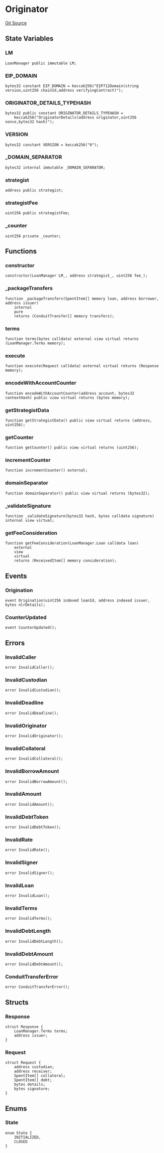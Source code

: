 # Originator
[Git Source](https://github.com/AstariaXYZ/starport/blob/579f2b696f3db97ba152a0f0d28350598ebf1089/src/originators/Originator.sol)


## State Variables
### LM

```solidity
LoanManager public immutable LM;
```


### EIP_DOMAIN

```solidity
bytes32 constant EIP_DOMAIN = keccak256("EIP712Domain(string version,uint256 chainId,address verifyingContract)");
```


### ORIGINATOR_DETAILS_TYPEHASH

```solidity
bytes32 public constant ORIGINATOR_DETAILS_TYPEHASH =
    keccak256("OriginatorDetails(address originator,uint256 nonce,bytes32 hash)");
```


### VERSION

```solidity
bytes32 constant VERSION = keccak256("0");
```


### _DOMAIN_SEPARATOR

```solidity
bytes32 internal immutable _DOMAIN_SEPARATOR;
```


### strategist

```solidity
address public strategist;
```


### strategistFee

```solidity
uint256 public strategistFee;
```


### _counter

```solidity
uint256 private _counter;
```


## Functions
### constructor


```solidity
constructor(LoanManager LM_, address strategist_, uint256 fee_);
```

### _packageTransfers


```solidity
function _packageTransfers(SpentItem[] memory loan, address borrower, address issuer)
    internal
    pure
    returns (ConduitTransfer[] memory transfers);
```

### terms


```solidity
function terms(bytes calldata) external view virtual returns (LoanManager.Terms memory);
```

### execute


```solidity
function execute(Request calldata) external virtual returns (Response memory);
```

### encodeWithAccountCounter


```solidity
function encodeWithAccountCounter(address account, bytes32 contextHash) public view virtual returns (bytes memory);
```

### getStrategistData


```solidity
function getStrategistData() public view virtual returns (address, uint256);
```

### getCounter


```solidity
function getCounter() public view virtual returns (uint256);
```

### incrementCounter


```solidity
function incrementCounter() external;
```

### domainSeparator


```solidity
function domainSeparator() public view virtual returns (bytes32);
```

### _validateSignature


```solidity
function _validateSignature(bytes32 hash, bytes calldata signature) internal view virtual;
```

### getFeeConsideration


```solidity
function getFeeConsideration(LoanManager.Loan calldata loan)
    external
    view
    virtual
    returns (ReceivedItem[] memory consideration);
```

## Events
### Origination

```solidity
event Origination(uint256 indexed loanId, address indexed issuer, bytes nlrDetails);
```

### CounterUpdated

```solidity
event CounterUpdated();
```

## Errors
### InvalidCaller

```solidity
error InvalidCaller();
```

### InvalidCustodian

```solidity
error InvalidCustodian();
```

### InvalidDeadline

```solidity
error InvalidDeadline();
```

### InvalidOriginator

```solidity
error InvalidOriginator();
```

### InvalidCollateral

```solidity
error InvalidCollateral();
```

### InvalidBorrowAmount

```solidity
error InvalidBorrowAmount();
```

### InvalidAmount

```solidity
error InvalidAmount();
```

### InvalidDebtToken

```solidity
error InvalidDebtToken();
```

### InvalidRate

```solidity
error InvalidRate();
```

### InvalidSigner

```solidity
error InvalidSigner();
```

### InvalidLoan

```solidity
error InvalidLoan();
```

### InvalidTerms

```solidity
error InvalidTerms();
```

### InvalidDebtLength

```solidity
error InvalidDebtLength();
```

### InvalidDebtAmount

```solidity
error InvalidDebtAmount();
```

### ConduitTransferError

```solidity
error ConduitTransferError();
```

## Structs
### Response

```solidity
struct Response {
    LoanManager.Terms terms;
    address issuer;
}
```

### Request

```solidity
struct Request {
    address custodian;
    address receiver;
    SpentItem[] collateral;
    SpentItem[] debt;
    bytes details;
    bytes signature;
}
```

## Enums
### State

```solidity
enum State {
    INITIALIZED,
    CLOSED
}
```


